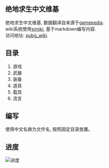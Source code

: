 ## 绝地求生中文维基
  绝地求生中文维基, 数据翻译自来源于[gamepedia](http://battlegrounds.gamepedia.com/PLAYERUNKNOWNS_BATTLEGROUNDS_Wiki).  
  wiki系统使用[simiki](https://github.com/tankywoo/simiki), 基于markdown编写内容.  
  访问地址: [pubg_wiki](htttp://www.xu81.com/pubg_wiki).

## 目录
1. 游戏
2. 武器
3. 装备
4. 道具
5. 载具
6. 流言

## 编写
使用中文名做为文件名, 按照固定目录放置。

## 进度
![进度](http://progressed.io/bar/10)